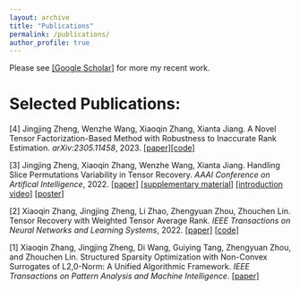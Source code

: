 ```yaml
---
layout: archive
title: "Publications"
permalink: /publications/
author_profile: true
---
```

Please see [[Google Scholar]](https://scholar.google.com/citations?user=vgPWqLkAAAAJ&hl=en&oi=ao) for more my recent work.

Selected Publications:
======


[4] Jingjing Zheng, Wenzhe Wang, Xiaoqin Zhang, Xianta Jiang. A Novel Tensor Factorization-Based Method with Robustness to Inaccurate Rank Estimation. *arXiv:2305.11458*, 2023.  [[paper]](https://arxiv.org/abs/2305.11458)[[code]](https://github.com/haha2345/TCDLR-RE)

[3] Jingjing Zheng, Xiaoqin Zhang, Wenzhe Wang, Xianta Jiang. Handling Slice Permutations Variability in Tensor Recovery. *AAAI Conference on Artifical Intelligence*, 2022. [[paper]](https://ojs.aaai.org/index.php/AAAI/article/view/20261) [[supplementary material]](https://github.com/jzheng20/jzheng20.github.io/tree/master/files/aaai22_supplementary_material.pdf) 
[[introduction video]](https://aaai-2022.virtualchair.net/poster_aaai8021) [[poster]](https://github.com/jzheng20/jzheng20.github.io/tree/master/files/Poster_SEA.pdf)

[2] Xiaoqin Zhang, Jingjing Zheng, Li Zhao, Zhengyuan Zhou, Zhouchen Lin. Tensor Recovery with Weighted Tensor Average Rank. *IEEE Transactions on Neural Networks and Learning Systems*, 2022. [[paper]](https://ieeexplore.ieee.org/document/9804376) [[code]](https://github.com/jzheng20/jzheng20.github.io/tree/master/files/WTAR.zip)

[1] Xiaoqin Zhang, Jingjing Zheng, Di Wang, Guiying Tang, Zhengyuan Zhou, and Zhouchen Lin. Structured Sparsity Optimization with Non-Convex Surrogates of L2,0-Norm: A Unified Algorithmic Framework. *IEEE Transactions on Pattern Analysis and Machine Intelligence*. [[paper]](https://ieeexplore.ieee.org/document/9916142)
 






